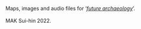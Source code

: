 Maps, images and audio files for ‘<i><a href="http://maksuihin.github.io/future">future archaeology</a></i>’.</br></br>
MAK Sui-hin 2022.
